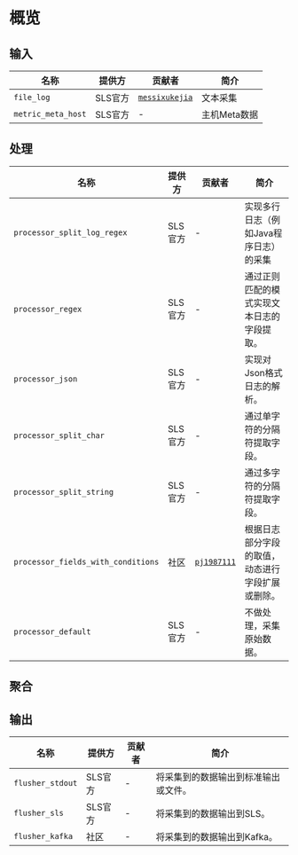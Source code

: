 # 概览

## 输入

| 名称         | 提供方  | 贡献者                                                   | 简介   |
| ----------  | -----  | ----------------------------------------------------- | ---- |
| `file_log`  | SLS官方 | [`messixukejia`](https://github.com/messixukejia) | 文本采集 |
| `metric_meta_host`   | SLS官方 | -                                         | 主机Meta数据     |


## 处理

| 名称                          | 提供方   | 贡献者 | 简介                    |
| --------------------------- | ----- | --- | --------------------- |
| `processor_split_log_regex` | SLS官方 | -   | 实现多行日志（例如Java程序日志）的采集 |
| `processor_regex`           | SLS官方 | -   | 通过正则匹配的模式实现文本日志的字段提取。 |
| `processor_json`            | SLS官方 | -   | 实现对Json格式日志的解析。       |
| `processor_split_char`      | SLS官方 | -   | 通过单字符的分隔符提取字段。        |
| `processor_split_string`    | SLS官方 | -   | 通过多字符的分隔符提取字段。        |
| `processor_fields_with_conditions` | 社区 | [`pj1987111`](https://github.com/pj1987111) | 根据日志部分字段的取值，动态进行字段扩展或删除。 |
| `processor_default`         | SLS官方 | -   | 不做处理，采集原始数据。        |

## 聚合

## 输出

| 名称               | 提供方   | 贡献者 | 简介                 |
| ---------------- | ----- | --- | ------------------ |
| `flusher_stdout` | SLS官方 | -   | 将采集到的数据输出到标准输出或文件。 |
| `flusher_sls`    | SLS官方 | -   | 将采集到的数据输出到SLS。     |
| `flusher_kafka`  | 社区    | -   | 将采集到的数据输出到Kafka。   |
